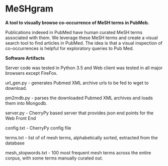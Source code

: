 # MeSHgram
<b>A tool to visually browse co-occurrence of MeSH terms in PubMeb.</b>

Publications indexed in PubMed have human curated MeSH terms associated with them.
We leverage these MeSH terms and create a visual search tool to find articles in PubMed.
The idea is that a visual inspection of co-occurrences is helpful for exploratory queries to Pub Med.

<b>Software Artifacts</b>

Server code was tested in Python 3.5 and Web client was tested in all major browsers except FireFox.

url_gen.py - generates Pubmed XML archive urls to be fed to wget to download.

pm2mdb.py - parses the downloaded Pubmed XML archives and loads them into Mongodb.

server.py - CherryPy based server that provides json end points for the Web Front End

config.txt - CherryPy config file

terms.txt - list of of mesh terms, alphabetically sorted, extracted from the database

mesh_stopwords.txt - 100 most frequent mesh terms across the entire corpus, with some terms manually curated out.

